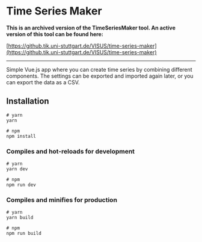 # Time Series Maker

**This is an archived version of the TimeSeriesMaker tool. An active version of this tool can be found here:**

[https://github.tik.uni-stuttgart.de/VISUS/time-series-maker](https://github.tik.uni-stuttgart.de/VISUS/time-series-maker)

------------------------

Simple Vue.js app where you can create time series by combining different components.
The settings can be exported and imported again later, or you can export the data as a CSV.

## Installation

```
# yarn
yarn

# npm
npm install
```

### Compiles and hot-reloads for development

```
# yarn
yarn dev

# npm
npm run dev
```

### Compiles and minifies for production

```
# yarn
yarn build

# npm
npm run build
```
